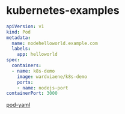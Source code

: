 # kubernetes-examples

```YAML
apiVersion: v1
kind: Pod
metadata:
  name: nodehelloworld.example.com
  labels:
    app: helloworld
spec:
  containers:
  - name: k8s-demo
    image: wardviaene/k8s-demo
    ports:
    - name: nodejs-port
containerPort: 3000
```
 [pod-yaml](https://github.com/alu0100885613/kubernetes-examples/blob/master/pod-yaml.yml)

